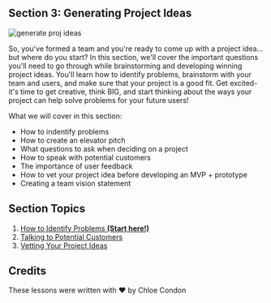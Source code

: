 ## Section 3: Generating Project Ideas

![generate proj ideas](https://user-images.githubusercontent.com/18564645/133836600-4e8a62f0-224e-45b2-bdd3-745b9579fdc6.png)

So, you've formed a team and you're ready to come up with a project idea... but where do you start? In this section, we'll cover the important questions you'll need to go through while brainstorming and developing winning project ideas. You'll learn how to identify problems, brainstorm with your team and users, and make sure that your project is a good fit. Get excited- it's time to get creative, think BIG, and start thinking about the ways your project can help solve problems for your future users!

What we will cover in this section: 

- How to indentify problems
- How to create an elevator pitch
- What questions to ask when deciding on a project
- How to speak with potential customers
- The importance of user feedback
- How to vet your project idea before developing an MVP + prototype
- Creating a team vision statement

## Section Topics

1. [How to Identify Problems **(Start here!)**](./1.How-to-Identify-Problems/README.md)
2. [Talking to Potential Customers](./2.Talking-to-Potential-Customers/README.md)
3. [Vetting Your Project Ideas](./3.Vetting-Your-Project-Ideas/README.md)

## Credits
These lessons were written with ❤️ by Chloe Condon

